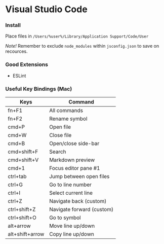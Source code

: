 # Visual Studio Code

### Install
Place files in `/Users/%user%/Library/Application Support/Code/User`

_Note!_ Remember to exclude `node_modules` within `jsconfig.json` to save on recources.

### Good Extensions
- ESLint

### Useful Key Bindings (Mac)
| Keys            | Command
|-----------------|----------------------------
| fn+F1           | All commands
| fn+F2           | Rename symbol
| cmd+P           | Open file
| cmd+W           | Close file
| cmd+B           | Open/close side-bar
| cmd+shift+F     | Search
| cmd+shift+V     | Markdown preview
| cmd+1           | Focus editor pane #1
| ctrl+tab        | Jump between open files
| ctrl+G          | Go to line number
| ctrl+I          | Select current line
| ctrl+Z          | Navigate back (custom)
| ctrl+shift+Z    | Navigate forward (custom)
| ctrl+shift+O    | Go to symbol
| alt+arrow       | Move line up/down
| alt+shift+arrow | Copy line up/down
